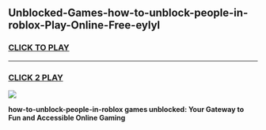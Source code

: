 
## Unblocked-Games-how-to-unblock-people-in-roblox-Play-Online-Free-eylyl
<h3>
<a href="https://premium76.site?title=how-to-unblock-people-in-roblox&ref=26A">CLICK TO PLAY</a></h3>
<hr>

<h3>
<a href="https://premium76.site?title=how-to-unblock-people-in-roblox&ref=26A">CLICK 2 PLAY</a>
  
</h3>

<a href="https://premium76.site?title=how-to-unblock-people-in-roblox&ref=26A"><img src="https://clearcache.store/games.png"></a>


**how-to-unblock-people-in-roblox games unblocked: Your Gateway to Fun and Accessible Online Gaming**
